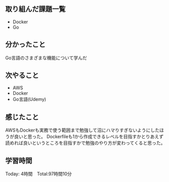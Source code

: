 ## 取り組んだ課題一覧

- Docker
- Go

## 分かったこと

Go言語のさまざまな機能について学んだ

## 次やること　
- AWS
- Docker
- Go言語(Udemy)

## 感じたこと
AWSもDockerも実務で使う範囲まで勉強して沼にハマりすぎないようにしたほうが良いと思った。
Dockerfileも1から作成できるレベルを目指すかとりあえず読めれば良いというところを目指すかで勉強のやり方が変わってくると思った。

## 学習時間

Today: 4時間　Total:97時間10分